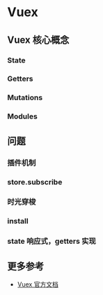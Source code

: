 # Vuex

## Vuex 核心概念

### State

### Getters

### Mutations

### Modules

## 问题

### 插件机制

### store.subscribe

### 时光穿梭

### install

### state 响应式，getters 实现

## 更多参考

- [Vuex 官方文档](https://vuex.vuejs.org/zh/guide/)
